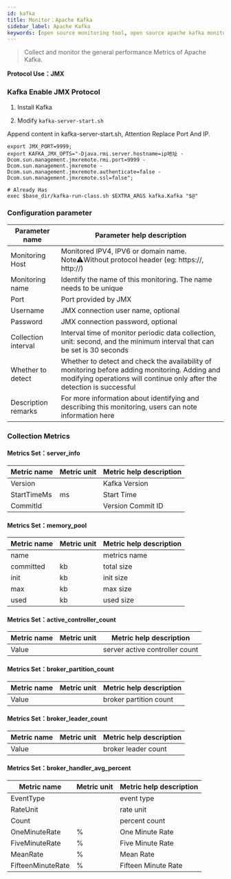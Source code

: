 ```yaml
---
id: kafka  
title: Monitor：Apache Kafka      
sidebar_label: Apache Kafka
keywords: [open source monitoring tool, open source apache kafka monitoring tool, monitoring apache kafka metrics]
---
```


> Collect and monitor the general performance Metrics of Apache Kafka.

**Protocol Use：JMX**

### Kafka Enable JMX Protocol

1. Install Kafka

2. Modify `kafka-server-start.sh`

Append content in kafka-server-start.sh, Attention Replace Port And IP.

```shell
export JMX_PORT=9999;
export KAFKA_JMX_OPTS="-Djava.rmi.server.hostname=ip地址 -Dcom.sun.management.jmxremote.rmi.port=9999 -Dcom.sun.management.jmxremote -Dcom.sun.management.jmxremote.authenticate=false -Dcom.sun.management.jmxremote.ssl=false";

# Already Has 
exec $base_dir/kafka-run-class.sh $EXTRA_ARGS kafka.Kafka "$@"
```

### Configuration parameter

|   Parameter name    |                                                                        Parameter help description                                                                         |
|---------------------|---------------------------------------------------------------------------------------------------------------------------------------------------------------------------|
| Monitoring Host     | Monitored IPV4, IPV6 or domain name. Note⚠️Without protocol header (eg: https://, http://)                                                                                |
| Monitoring name     | Identify the name of this monitoring. The name needs to be unique                                                                                                         |
| Port                | Port provided by JMX                                                                                                                                                      |
| Username            | JMX connection user name, optional                                                                                                                                        |
| Password            | JMX connection password, optional                                                                                                                                         |
| Collection interval | Interval time of monitor periodic data collection, unit: second, and the minimum interval that can be set is 30 seconds                                                   |
| Whether to detect   | Whether to detect and check the availability of monitoring before adding monitoring. Adding and modifying operations will continue only after the detection is successful |
| Description remarks | For more information about identifying and describing this monitoring, users can note information here                                                                    |

### Collection Metrics

#### Metrics Set：server_info

| Metric name | Metric unit | Metric help description |
|-------------|-------------|-------------------------|
| Version     |             | Kafka Version           |
| StartTimeMs | ms          | Start Time              |
| CommitId    |             | Version Commit ID       |

#### Metrics Set：memory_pool

| Metric name | Metric unit | Metric help description |
|-------------|-------------|-------------------------|
| name        |             | metrics name            |
| committed   | kb          | total size              |
| init        | kb          | init size               |
| max         | kb          | max size                |
| used        | kb          | used size               |

#### Metrics Set：active_controller_count

| Metric name | Metric unit |    Metric help description     |
|-------------|-------------|--------------------------------|
| Value       |             | server active controller count |

#### Metrics Set：broker_partition_count

| Metric name | Metric unit | Metric help description |
|-------------|-------------|-------------------------|
| Value       |             | broker partition count  |

#### Metrics Set：broker_leader_count

| Metric name | Metric unit | Metric help description |
|-------------|-------------|-------------------------|
| Value       |             | broker leader count     |

#### Metrics Set：broker_handler_avg_percent

|    Metric name    | Metric unit | Metric help description |
|-------------------|-------------|-------------------------|
| EventType         |             | event type              |
| RateUnit          |             | rate unit               |
| Count             |             | percent count           |
| OneMinuteRate     | %           | One Minute Rate         |
| FiveMinuteRate    | %           | Five Minute Rate        |
| MeanRate          | %           | Mean Rate               |
| FifteenMinuteRate | %           | Fifteen Minute Rate     |

